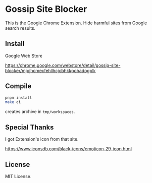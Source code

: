 # Gossip Site Blocker

This is the Google Chrome Extension.
Hide harmful sites from Google search results.

## Install

Google Web Store

https://chrome.google.com/webstore/detail/gossip-site-blocker/mjojhcmecfehllhcjcbhkkpohadogplk

## Compile

```sh
pnpm install
make ci
```

creates archive in `tmp/workspaces`.

## Special Thanks

I got Extension's icon from that site.

https://www.iconsdb.com/black-icons/emoticon-29-icon.html

## License

MIT License.
